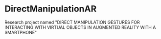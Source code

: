 # DirectManipulationAR
Research project named "DIRECT MANIPULATION GESTURES FOR INTERACTING WITH VIRTUAL OBJECTS IN AUGMENTED REALITY WITH A SMARTPHONE"
